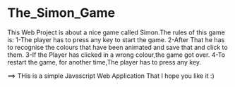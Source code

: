 # The_Simon_Game

This Web Project is about a nice game called Simon.The rules of this game is: 
1-The player has to press any key to start the game.
2-After That he has to recognise the colours that have been animated and save that and click to them.
3-If the Player has clicked in a wrong colour,the game got over.
4-To restart the game, for another time,The player has to press any key.

==> THis is a simple Javascript Web Application That I hope you like it :)
